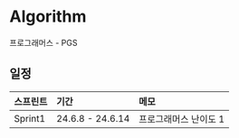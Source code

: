# Algorithm

프로그래머스 - PGS  

## 일정

| <b>스프린트</b> | <b>기간</b> | <b>메모</b> |
| :-------------- | :------------------ | :------------------ |
| Sprint1        | 24.6.8 - 24.6.14 | 프로그래머스 난이도 1 |

